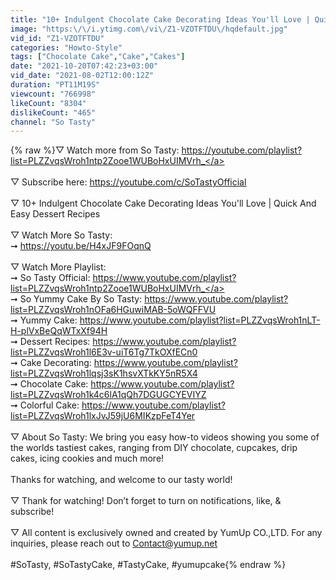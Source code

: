 ```yaml
---
title: "10+ Indulgent Chocolate Cake Decorating Ideas You'll Love | Quick And Easy Dessert Recipes"
image: "https:\/\/i.ytimg.com\/vi\/Z1-VZOTFTDU\/hqdefault.jpg"
vid_id: "Z1-VZOTFTDU"
categories: "Howto-Style"
tags: ["Chocolate Cake","Cake","Cakes"]
date: "2021-10-20T07:42:23+03:00"
vid_date: "2021-08-02T12:00:12Z"
duration: "PT11M19S"
viewcount: "766998"
likeCount: "8304"
dislikeCount: "465"
channel: "So Tasty"
---
```

{% raw %}▽ Watch more from So Tasty: <a rel="nofollow" target="blank" href="https://youtube.com/playlist?list=PLZZvqsWroh1ntp2Zooe1WUBoHxUIMVrh_">https://youtube.com/playlist?list=PLZZvqsWroh1ntp2Zooe1WUBoHxUIMVrh_</a><br /><br />▽ Subscribe here: <a rel="nofollow" target="blank" href="https://youtube.com/c/SoTastyOfficial">https://youtube.com/c/SoTastyOfficial</a><br /><br />▽ 10+ Indulgent Chocolate Cake Decorating Ideas You'll Love | Quick And Easy Dessert Recipes<br /><br />▽ Watch More So Tasty:<br />➞ <a rel="nofollow" target="blank" href="https://youtu.be/H4xJF9FOqnQ">https://youtu.be/H4xJF9FOqnQ</a><br /><br />▽ Watch More Playlist:<br />➞ So Tasty Official: <a rel="nofollow" target="blank" href="https://www.youtube.com/playlist?list=PLZZvqsWroh1ntp2Zooe1WUBoHxUIMVrh_">https://www.youtube.com/playlist?list=PLZZvqsWroh1ntp2Zooe1WUBoHxUIMVrh_</a><br />➞ So Yummy Cake By So Tasty: <a rel="nofollow" target="blank" href="https://www.youtube.com/playlist?list=PLZZvqsWroh1nOFa6HGuwiMAB-5oWQFFVU">https://www.youtube.com/playlist?list=PLZZvqsWroh1nOFa6HGuwiMAB-5oWQFFVU</a><br />➞ Yummy Cake: <a rel="nofollow" target="blank" href="https://www.youtube.com/playlist?list=PLZZvqsWroh1nLT-H-plVxBeQqWTxXf94H">https://www.youtube.com/playlist?list=PLZZvqsWroh1nLT-H-plVxBeQqWTxXf94H</a><br />➞ Dessert Recipes: <a rel="nofollow" target="blank" href="https://www.youtube.com/playlist?list=PLZZvqsWroh1l6E3v-uiT6Tg7TkOXfECn0">https://www.youtube.com/playlist?list=PLZZvqsWroh1l6E3v-uiT6Tg7TkOXfECn0</a><br />➞ Cake Decorating: <a rel="nofollow" target="blank" href="https://www.youtube.com/playlist?list=PLZZvqsWroh1lqsj3sK1hsvXTkKY5nR5X4">https://www.youtube.com/playlist?list=PLZZvqsWroh1lqsj3sK1hsvXTkKY5nR5X4</a><br />➞ Chocolate Cake: <a rel="nofollow" target="blank" href="https://www.youtube.com/playlist?list=PLZZvqsWroh1k4c6lA1qQh7DGUGCYEVIYZ">https://www.youtube.com/playlist?list=PLZZvqsWroh1k4c6lA1qQh7DGUGCYEVIYZ</a><br />➞ Colorful Cake: <a rel="nofollow" target="blank" href="https://www.youtube.com/playlist?list=PLZZvqsWroh1lxJvJ59jU6MIKzpFeT4Yer">https://www.youtube.com/playlist?list=PLZZvqsWroh1lxJvJ59jU6MIKzpFeT4Yer</a><br /><br />▽ About So Tasty: We bring you easy how-to videos showing you some of the worlds tastiest cakes, ranging from DIY chocolate, cupcakes, drip cakes, icing cookies and much more! <br /><br />Thanks for watching, and welcome to our tasty world!<br /><br />▽ Thank for watching! Don’t forget to turn on notifications, like, &amp; subscribe!<br /><br />▽ All content is exclusively owned and created by YumUp CO.,LTD. For any inquiries, please reach out to Contact@yumup.net<br /><br />#SoTasty, #SoTastyCake, #TastyCake, #yumupcake{% endraw %}
